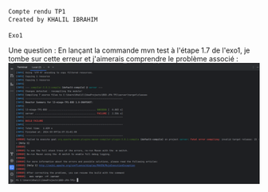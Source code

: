     Compte rendu TP1
    Created by KHALIL IBRAHIM

    Exo1
Une question : En lançant la commande mvn test à l'étape 1.7 de l'exo1, je tombe sur cette erreur et j'aimerais comprendre le problème associé :
![img.png](img.png)